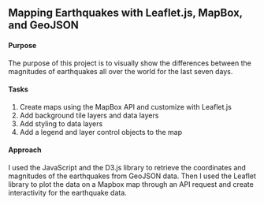 ## Mapping Earthquakes with Leaflet.js, MapBox, and GeoJSON

#### Purpose

The purpose of this project is to visually show the differences between the magnitudes of earthquakes all over the world for the last seven days.

#### Tasks

1. Create maps using the MapBox API and customize with Leaflet.js
2. Add background tile layers and data layers
3. Add styling to data layers
4. Add a legend and layer control objects to the map

#### Approach

I  used the JavaScript and the D3.js library to retrieve the coordinates and magnitudes of the earthquakes from GeoJSON data. Then I used the Leaflet library to plot the data on a Mapbox map through an API request and create interactivity for the earthquake data.


